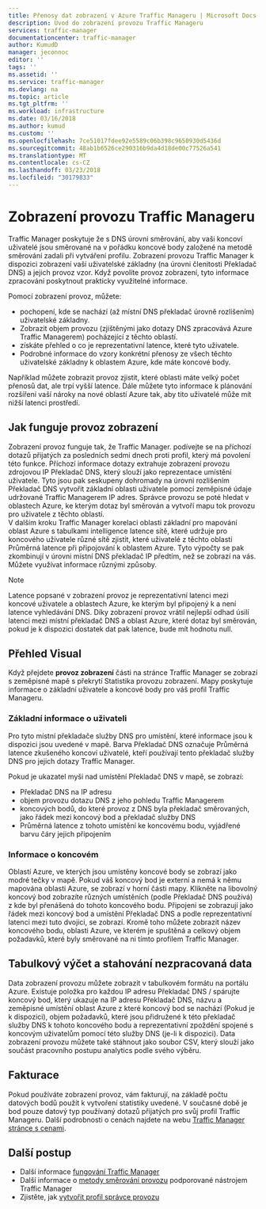 ```yaml
---
title: Přenosy dat zobrazení v Azure Traffic Manageru | Microsoft Docs
description: Úvod do zobrazení provozu Traffic Manageru
services: traffic-manager
documentationcenter: traffic-manager
author: KumudD
manager: jeconnoc
editor: ''
tags: ''
ms.assetid: ''
ms.service: traffic-manager
ms.devlang: na
ms.topic: article
ms.tgt_pltfrm: ''
ms.workload: infrastructure
ms.date: 03/16/2018
ms.author: kumud
ms.custom: ''
ms.openlocfilehash: 7ce51017fdee92e5589c06b398c9650930d5436d
ms.sourcegitcommit: 48ab1b6526ce290316b9da4d18de00c77526a541
ms.translationtype: MT
ms.contentlocale: cs-CZ
ms.lasthandoff: 03/23/2018
ms.locfileid: "30179833"
---
```

# <a name="traffic-manager-traffic-view"></a>Zobrazení provozu Traffic Manageru

Traffic Manager poskytuje že s DNS úrovni směrování, aby vaši koncoví uživatelé jsou směrované na v pořádku koncové body založené na metodě směrování zadali při vytváření profilu. Zobrazení provozu Traffic Manager k dispozici zobrazení vaší uživatelské základny (na úrovni členitosti Překladač DNS) a jejich provoz vzor. Když povolíte provoz zobrazení, tyto informace zpracování poskytnout prakticky využitelné informace. 

Pomocí zobrazení provoz, můžete:
- pochopení, kde se nachází (až místní DNS překladač úrovně rozlišením) uživatelské základny.
- Zobrazit objem provozu (zjištěnými jako dotazy DNS zpracovává Azure Traffic Managerem) pocházející z těchto oblastí.
- získáte přehled o co je reprezentativní latence, které tyto uživatele.
- Podrobné informace do vzory konkrétní přenosy ze všech těchto uživatelské základny k oblastem Azure, kde máte koncové body. 

Například můžete zobrazit provoz zjistit, které oblasti máte velký počet přenosů dat, ale trpí vyšší latence. Dále můžete tyto informace k plánování rozšíření vaší nároky na nové oblastí Azure tak, aby tito uživatelé může mít nižší latenci prostředí.

## <a name="how-traffic-view-works"></a>Jak funguje provoz zobrazení

Zobrazení provoz funguje tak, že Traffic Manager. podívejte se na příchozí dotazů přijatých za posledních sedmi dnech proti profil, který má povolení této funkce. Příchozí informace dotazy extrahuje zobrazení provozu zdrojovou IP Překladač DNS, který slouží jako reprezentace umístění uživatele. Tyto jsou pak seskupeny dohromady na úrovni rozlišením Překladač DNS vytvořit základní oblasti uživatele pomocí zeměpisné údaje udržované Traffic Managerem IP adres. Správce provozu se poté hledat v oblastech Azure, ke kterým dotaz byl směrován a vytvoří mapu tok provozu pro uživatele z těchto oblastí.  
V dalším kroku Traffic Manager korelaci oblasti základní pro mapování oblast Azure s tabulkami intelligence latence sítě, které udržuje pro koncového uživatele různé sítě zjistit, které uživatelé z těchto oblastí Průměrná latence při připojování k oblastem Azure. Tyto výpočty se pak zkombinují v úrovni místní DNS překladač IP předtím, než se zobrazí na vás. Můžete využívat informace různými způsoby.

>[!NOTE]
>Latence popsané v zobrazení provoz je reprezentativní latenci mezi koncové uživatele a oblastech Azure, ke kterým byl připojený k a není latence vyhledávání DNS. Díky zobrazení provoz vrátil nejlepší odhad úsilí latenci mezi místní překladač DNS a oblast Azure, které dotaz byl směrován, pokud je k dispozici dostatek dat pak latence, bude mít hodnotu null. 

## <a name="visual-overview"></a>Přehled Visual

Když přejdete **provoz zobrazení** části na stránce Traffic Manager se zobrazí s zeměpisné mapě s překrytí Statistika provozu zobrazení. Mapy poskytuje informace o základní uživatele a koncové body pro váš profil Traffic Manageru.

### <a name="user-base-information"></a>Základní informace o uživateli

Pro tyto místní překladače služby DNS pro umístění, které informace jsou k dispozici jsou uvedené v mapě. Barva Překladač DNS označuje Průměrná latence zkušeného koncoví uživatelé, kteří používají tento překladač služby DNS pro jejich dotazy Traffic Manager.

Pokud je ukazatel myši nad umístění Překladač DNS v mapě, se zobrazí:
- Překladač DNS na IP adresu
- objem provozu dotazu DNS z jeho pohledu Traffic Managerem
- koncových bodů, do které provoz z DNS byla překladač směrovaných, jako řádek mezi koncový bod a překladač služby DNS 
- Průměrná latence z tohoto umístění ke koncovému bodu, vyjádřené barvu čáry jejich připojením

### <a name="endpoint-information"></a>Informace o koncovém

Oblastí Azure, ve kterých jsou umístěny koncové body se zobrazí jako modré tečky v mapě. Pokud váš koncový bod je externí a nemá k němu mapována oblasti Azure, se zobrazí v horní části mapy. Klikněte na libovolný koncový bod zobrazíte různých umístěních (podle Překladač DNS používá) z kde byl přenášená do tohoto koncového bodu. Připojení se zobrazují jako řádek mezi koncový bod a umístění Překladač DNS a podle reprezentativní latenci mezi tuto dvojici, se zobrazí. Kromě toho můžete zobrazit název koncového bodu, oblasti Azure, ve kterém je spuštěná a celkový objem požadavků, které byly směrované na ni tímto profilem Traffic Manager.


## <a name="tabular-listing-and-raw-data-download"></a>Tabulkový výčet a stahování nezpracovaná data

Data zobrazení provozu můžete zobrazit v tabulkovém formátu na portálu Azure. Existuje položka pro každou IP adresu Překladač DNS / spárujte koncový bod, který ukazuje na IP adresu Překladač DNS, názvu a zeměpisné umístění oblast Azure z které koncový bod se nachází (Pokud je k dispozici), objem požadavků, které jsou přidružené k této překladač služby DNS k tohoto koncového bodu a reprezentativní zpoždění spojené s koncovým uživatelům pomocí této služby DNS (je-li k dispozici). Data zobrazení provozu můžete také stáhnout jako soubor CSV, který slouží jako součást pracovního postupu analytics podle svého výběru.

## <a name="billing"></a>Fakturace

Pokud používáte zobrazení provoz, vám fakturují, na základě počtu datových bodů použít k vytvoření statistiky uvedené. V současné době je bod pouze datový typ používaný dotazů přijatých pro svůj profil Traffic Manageru. Další podrobnosti o cenách najdete na webu [Traffic Manager stránce s cenami](https://azure.microsoft.com/pricing/details/traffic-manager/).


## <a name="next-steps"></a>Další postup

- Další informace [fungování Traffic Manager](traffic-manager-overview.md)
- Další informace o [metody směrování provozu](traffic-manager-routing-methods.md) podporované nástrojem Traffic Manager
- Zjistěte, jak [vytvořit profil správce provozu](traffic-manager-create-profile.md)


